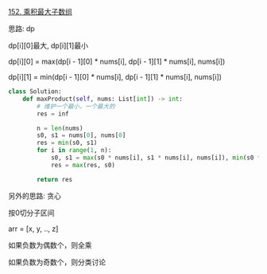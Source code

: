 

[152. 乘积最大子数组](https://leetcode.cn/problems/maximum-product-subarray/description)

思路: dp

dp[i][0]最大, dp[i][1]最小

dp[i][0] = max(dp[i - 1][0] * nums[i], dp[i - 1][1] * nums[i], nums[i])

dp[i][1] = min(dp[i - 1][0] * nums[i], dp[i - 1][1] * nums[i], nums[i])


```python []
class Solution:
    def maxProduct(self, nums: List[int]) -> int:
        # 维护一个最小，一个最大的
        res = inf

        n = len(nums)
        s0, s1 = nums[0], nums[0]
        res = min(s0, s1)
        for i in range(1, n):
            s0, s1 = max(s0 * nums[i], s1 * nums[i], nums[i]), min(s0 * nums[i], s1 * nums[i], nums[i])
            res = max(res, s0)

        return res
```

另外的思路: 贪心

按0切分子区间

arr = [x, y, .., z]

如果负数为偶数个，则全乘

如果负数为奇数个，则分类讨论



